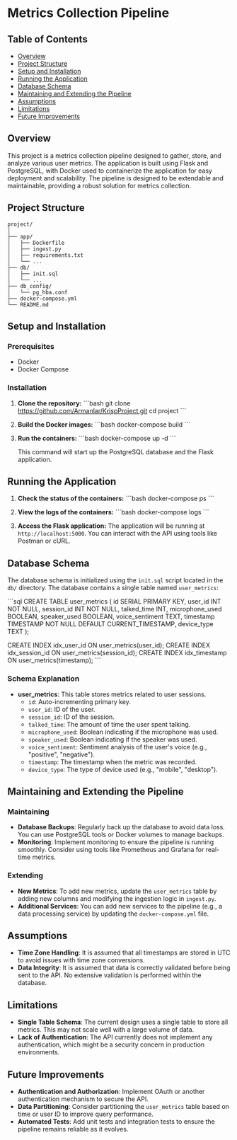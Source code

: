 # Metrics Collection Pipeline

## Table of Contents
- [Overview](#overview)
- [Project Structure](#project-structure)
- [Setup and Installation](#setup-and-installation)
- [Running the Application](#running-the-application)
- [Database Schema](#database-schema)
- [Maintaining and Extending the Pipeline](#maintaining-and-extending-the-pipeline)
- [Assumptions](#assumptions)
- [Limitations](#limitations)
- [Future Improvements](#future-improvements)

## Overview
This project is a metrics collection pipeline designed to gather, store, and analyze various user metrics. The application is built using Flask and PostgreSQL, with Docker used to containerize the application for easy deployment and scalability. The pipeline is designed to be extendable and maintainable, providing a robust solution for metrics collection.

## Project Structure

```
project/
│
├── app/
│   ├── Dockerfile
│   ├── ingest.py
│   ├── requirements.txt
│   └── ...
├── db/
│   ├── init.sql
│   └── ...
├── db_config/
│   └── pg_hba.conf
├── docker-compose.yml
└── README.md
```

## Setup and Installation

### Prerequisites
- Docker
- Docker Compose

### Installation

1. **Clone the repository:**
   \`\`\`bash
   git clone https://github.com/Armanlar/KrispProject.git
   cd project
   \`\`\`

2. **Build the Docker images:**
   \`\`\`bash
   docker-compose build
   \`\`\`

3. **Run the containers:**
   \`\`\`bash
   docker-compose up -d
   \`\`\`

   This command will start up the PostgreSQL database and the Flask application.

## Running the Application

1. **Check the status of the containers:**
   \`\`\`bash
   docker-compose ps
   \`\`\`

2. **View the logs of the containers:**
   \`\`\`bash
   docker-compose logs
   \`\`\`

3. **Access the Flask application:**
   The application will be running at `http://localhost:5000`. You can interact with the API using tools like Postman or cURL.

## Database Schema

The database schema is initialized using the `init.sql` script located in the `db/` directory. The database contains a single table named `user_metrics`:

\`\`\`sql
CREATE TABLE user_metrics (
    id SERIAL PRIMARY KEY,
    user_id INT NOT NULL,
    session_id INT NOT NULL,
    talked_time INT,
    microphone_used BOOLEAN,
    speaker_used BOOLEAN,
    voice_sentiment TEXT,
    timestamp TIMESTAMP NOT NULL DEFAULT CURRENT_TIMESTAMP,
    device_type TEXT
);

CREATE INDEX idx_user_id ON user_metrics(user_id);
CREATE INDEX idx_session_id ON user_metrics(session_id);
CREATE INDEX idx_timestamp ON user_metrics(timestamp);
\`\`\`

### Schema Explanation
- **user_metrics**: This table stores metrics related to user sessions.
  - `id`: Auto-incrementing primary key.
  - `user_id`: ID of the user.
  - `session_id`: ID of the session.
  - `talked_time`: The amount of time the user spent talking.
  - `microphone_used`: Boolean indicating if the microphone was used.
  - `speaker_used`: Boolean indicating if the speaker was used.
  - `voice_sentiment`: Sentiment analysis of the user's voice (e.g., "positive", "negative").
  - `timestamp`: The timestamp when the metric was recorded.
  - `device_type`: The type of device used (e.g., "mobile", "desktop").

## Maintaining and Extending the Pipeline

### Maintaining

- **Database Backups**: Regularly back up the database to avoid data loss. You can use PostgreSQL tools or Docker volumes to manage backups.
- **Monitoring**: Implement monitoring to ensure the pipeline is running smoothly. Consider using tools like Prometheus and Grafana for real-time metrics.

### Extending

- **New Metrics**: To add new metrics, update the `user_metrics` table by adding new columns and modifying the ingestion logic in `ingest.py`.
- **Additional Services**: You can add new services to the pipeline (e.g., a data processing service) by updating the `docker-compose.yml` file.

## Assumptions

- **Time Zone Handling**: It is assumed that all timestamps are stored in UTC to avoid issues with time zone conversions.
- **Data Integrity**: It is assumed that data is correctly validated before being sent to the API. No extensive validation is performed within the database.

## Limitations

- **Single Table Schema**: The current design uses a single table to store all metrics. This may not scale well with a large volume of data.
- **Lack of Authentication**: The API currently does not implement any authentication, which might be a security concern in production environments.

## Future Improvements

- **Authentication and Authorization**: Implement OAuth or another authentication mechanism to secure the API.
- **Data Partitioning**: Consider partitioning the `user_metrics` table based on time or user ID to improve query performance.
- **Automated Tests**: Add unit tests and integration tests to ensure the pipeline remains reliable as it evolves.
